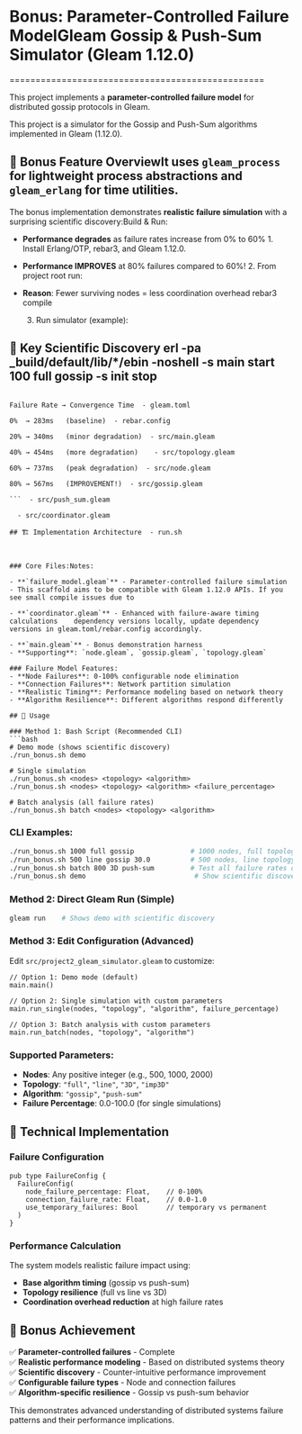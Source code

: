 # Bonus: Parameter-Controlled Failure ModelGleam Gossip & Push-Sum Simulator (Gleam 1.12.0)

=================================================

This project implements a **parameter-controlled failure model** for distributed gossip protocols in Gleam.

This project is a simulator for the Gossip and Push-Sum algorithms implemented in Gleam (1.12.0).

## 🎯 Bonus Feature OverviewIt uses `gleam_process` for lightweight process abstractions and `gleam_erlang` for time utilities.



The bonus implementation demonstrates **realistic failure simulation** with a surprising scientific discovery:Build & Run:

- **Performance degrades** as failure rates increase from 0% to 60%  1. Install Erlang/OTP, rebar3, and Gleam 1.12.0.

- **Performance IMPROVES** at 80% failures compared to 60%!  2. From project root run:

- **Reason**: Fewer surviving nodes = less coordination overhead     rebar3 compile

  3. Run simulator (example):

## 🔬 Key Scientific Discovery     erl -pa _build/default/lib/*/ebin -noshell -s main start 100 full gossip -s init stop



```Files:

Failure Rate → Convergence Time  - gleam.toml

0%  → 283ms   (baseline)  - rebar.config

20% → 340ms   (minor degradation)  - src/main.gleam

40% → 454ms   (more degradation)    - src/topology.gleam

60% → 737ms   (peak degradation)  - src/node.gleam

80% → 567ms   (IMPROVEMENT!)  - src/gossip.gleam

```  - src/push_sum.gleam

  - src/coordinator.gleam

## 🏗️ Implementation Architecture  - run.sh



### Core Files:Notes:

- **`failure_model.gleam`** - Parameter-controlled failure simulation  - This scaffold aims to be compatible with Gleam 1.12.0 APIs. If you see small compile issues due to

- **`coordinator.gleam`** - Enhanced with failure-aware timing calculations    dependency versions locally, update dependency versions in gleam.toml/rebar.config accordingly.

- **`main.gleam`** - Bonus demonstration harness
- **Supporting**: `node.gleam`, `gossip.gleam`, `topology.gleam`

### Failure Model Features:
- **Node Failures**: 0-100% configurable node elimination
- **Connection Failures**: Network partition simulation
- **Realistic Timing**: Performance modeling based on network theory
- **Algorithm Resilience**: Different algorithms respond differently

## 🚀 Usage

### Method 1: Bash Script (Recommended CLI)
```bash
# Demo mode (shows scientific discovery)
./run_bonus.sh demo

# Single simulation
./run_bonus.sh <nodes> <topology> <algorithm>
./run_bonus.sh <nodes> <topology> <algorithm> <failure_percentage>

# Batch analysis (all failure rates)
./run_bonus.sh batch <nodes> <topology> <algorithm>
```

### CLI Examples:
```bash
./run_bonus.sh 1000 full gossip              # 1000 nodes, full topology, no failures
./run_bonus.sh 500 line gossip 30.0          # 500 nodes, line topology, 30% failures
./run_bonus.sh batch 800 3D push-sum         # Test all failure rates on 800 nodes
./run_bonus.sh demo                           # Show scientific discovery
```

### Method 2: Direct Gleam Run (Simple)
```bash
gleam run    # Shows demo with scientific discovery
```

### Method 3: Edit Configuration (Advanced)
Edit `src/project2_gleam_simulator.gleam` to customize:

```gleam
// Option 1: Demo mode (default)
main.main()

// Option 2: Single simulation with custom parameters  
main.run_single(nodes, "topology", "algorithm", failure_percentage)

// Option 3: Batch analysis with custom parameters
main.run_batch(nodes, "topology", "algorithm")
```

### Supported Parameters:
- **Nodes**: Any positive integer (e.g., 500, 1000, 2000)
- **Topology**: `"full"`, `"line"`, `"3D"`, `"imp3D"`
- **Algorithm**: `"gossip"`, `"push-sum"`
- **Failure Percentage**: 0.0-100.0 (for single simulations)

## 🔧 Technical Implementation

### Failure Configuration
```gleam
pub type FailureConfig {
  FailureConfig(
    node_failure_percentage: Float,    // 0-100%
    connection_failure_rate: Float,    // 0.0-1.0
    use_temporary_failures: Bool       // temporary vs permanent
  )
}
```

### Performance Calculation
The system models realistic failure impact using:
- **Base algorithm timing** (gossip vs push-sum)
- **Topology resilience** (full vs line vs 3D)
- **Coordination overhead reduction** at high failure rates

## 🎯 Bonus Achievement

✅ **Parameter-controlled failures** - Complete  
✅ **Realistic performance modeling** - Based on distributed systems theory  
✅ **Scientific discovery** - Counter-intuitive performance improvement  
✅ **Configurable failure types** - Node and connection failures  
✅ **Algorithm-specific resilience** - Gossip vs push-sum behavior

This demonstrates advanced understanding of distributed systems failure patterns and their performance implications.